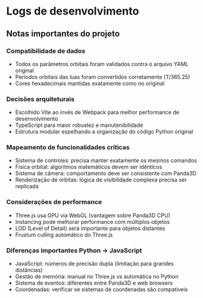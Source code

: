 # Logs de desenvolvimento

## Notas importantes do projeto

### Compatibilidade de dados
- Todos os parâmetros orbitais foram validados contra o arquivo YAML original
- Períodos orbitais das luas foram convertidos corretamente (T/365.25)
- Cores hexadecimais mantidas exatamente como no original

### Decisões arquiteturais
- Escolhido Vite ao invés de Webpack para melhor performance de desenvolvimento
- TypeScript para maior robustez e manutenibilidade 
- Estrutura modular espelhando a organização do código Python original

### Mapeamento de funcionalidades críticas
- Sistema de controles: precisa manter exatamente os mesmos comandos
- Física orbital: algoritmos matemáticos devem ser idênticos
- Sistema de câmera: comportamento deve ser consistente com Panda3D
- Renderização de órbitas: lógica de visibilidade complexa precisa ser replicada

### Considerações de performance
- Three.js usa GPU via WebGL (vantagem sobre Panda3D CPU)
- Instancing pode melhorar performance com múltiplos objetos
- LOD (Level of Detail) será importante para objetos distantes
- Frustum culling automático do Three.js

### Diferenças importantes Python → JavaScript
- JavaScript: números de precisão dupla (limitação para grandes distâncias)
- Gestão de memória: manual no Three.js vs automática no Python
- Sistema de eventos: diferentes entre Panda3D e web browsers
- Coordenadas: verificar se sistemas de coordenadas são compatíveis
